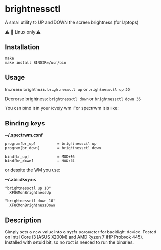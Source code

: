 # brightnessctl

A small utility to UP and DOWN the screen brightness (for laptops)

:warning: :penguin: Linux only :warning:

## Installation

```
make
make install BINDIR=/usr/bin
```

## Usage

Increase brightness: `brightnessctl up` or `brightnessctl up 55`

Decrease brightness: `brightnessctl down` or `brightnessctl down 35`

You can bind it in your lovely wm. For spectrwm it is like:

## Binding keys

**~/.spectrwm.conf**
```
program[br_up]          = brightnessctl up
program[br_down]        = brightnessctl down

bind[br_up]             = MOD+F6
bind[br_down]           = MOD+F5
```

or despite the WM you use:

**~/.xbindkeysrc**
```
"brightnessctl up 10"
  XF86MonBrightnessUp

"brightnessctl down 10"
  XF86MonBrightnessDown
```

## Description

Simply sets a new value into a sysfs parameter for backlight device. Tested on Intel Core i3 (ASUS X200M) and AMD Ryzen 7 (HP Probook 445). Installed with setuid bit, so no root is needed to run the binaries.
